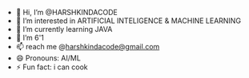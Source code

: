 - 👋 Hi, I’m @HARSHKINDACODE
- 👀 I’m interested in ARTIFICIAL INTELIGENCE & MACHINE LEARNING
- 🌱 I’m currently learning JAVA
- 💞️ I’m 6'1
- 📫 reach me @harshkindacode@gmail.com
- 😄 Pronouns: AI/ML
- ⚡ Fun fact: i can cook

<!---
HARSHKINDACODE/HARSHKINDACODE is a ✨ special ✨ repository because its `README.md` (this file) appears on your GitHub profile.
You can click the Preview link to take a look at your changes.
--->
